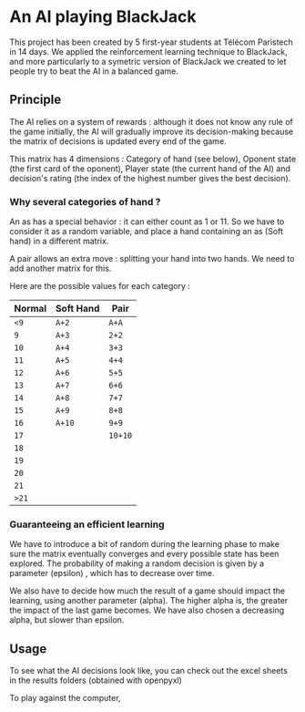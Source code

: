 # An AI playing BlackJack

This project has been created by 5 first-year students at Télécom Paristech in 14 days.
We applied the reinforcement learning technique to BlackJack, and more particularly to a symetric version of BlackJack we created to let people try to beat the AI in a balanced game.


## Principle

The AI relies on a system of rewards : although it does not know any rule of the game initially, the AI will gradually improve its decision-making because the matrix of decisions is updated every end of the game.

This matrix has 4 dimensions : Category of hand (see below), Oponent state (the first card of the oponent), Player state (the current hand of the AI) and decision's rating (the index of the highest number gives the best decision).


### Why several categories of hand ?

An as has a special behavior : it can either count as 1 or 11. So we have to consider it as a random variable, and place a hand containing an as (Soft hand) in a different matrix.

A pair allows an extra move : splitting your hand into two hands. We need to add another matrix for this.

Here are the possible values for each category :

Normal | Soft Hand | Pair 
------------------ | ----------------- | --------
`<9` | `A+2` | `A+A` 
`9` | `A+3` | `2+2` 
`10` | `A+4` | `3+3` 
`11` | `A+5` | `4+4` 
`12` | `A+6` | `5+5` 
`13` | `A+7` | `6+6` 
`14` | `A+8` | `7+7` 
`15` | `A+9` | `8+8` 
`16` | `A+10` | `9+9`
`17` |  | `10+10`
`18` |  | 
`19` |  | 
`20` |  |  
`21` |  | 
`>21` |  | 



### Guaranteeing an efficient learning

We have to introduce a bit of random during the learning phase to make sure the matrix eventually converges and every possible state has been explored. The probability of making a random decision is given by a parameter (epsilon) , which has to decrease over time.

We also have to decide how much the result of a game should impact the learning, using another parameter (alpha). The higher alpha is, the greater the impact of the last game becomes. We have also chosen a decreasing alpha, but slower than epsilon.


## Usage

To see what the AI decisions look like, you can check out the excel sheets in the results folders (obtained with openpyxl)

To play against the computer, 
